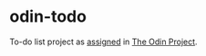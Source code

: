 # odin-todo
To-do list project as [assigned](https://www.theodinproject.com/lessons/node-path-javascript-todo-list) in [The Odin Project](https://www.theodinproject.com).
